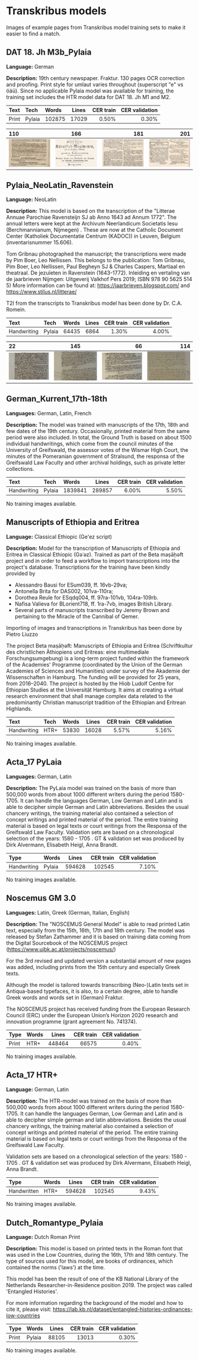 # Transkribus models
Images of example pages from Transkribus model training sets to make it easier to find a match.

## DAT 18. Jh M3b\_Pylaia
**Language:** German

**Description:** 19th century newspaper. Fraktur. 130 pages OCR correction and proofing. Print style for umlaut varies throughout (superscript "e" vs öäü). Since no applicable Pylaia model was available for training, the training set includes the HTR model data for DAT 18. Jh M1 and M2.

| Text | Tech | Words     | Lines | CER train     | CER validation     |
| :---    | :---    | :---        |    :----:   |          ---: |          ---: |
| Print | Pylaia | 102875      | 17029      | 0.50%   | 0.30%   |

| 110      | 166 | 181     | 201     |
| :---        |    :----:   |          ---: |          ---: |
| [![DAT 18 p. 110](images/dat18_110.png)](images/dat18_110.png)      | [![DAT 18 p. 166](images/dat18_166.png)](images/dat18_166.png)      | [![DAT 18 p. 181](images/dat18_181.png)](images/dat18_181.png)   | [![DAT 18 p. 201](images/dat18_201.png)](images/dat18_201.png)   |

## Pylaia\_NeoLatin\_Ravenstein
**Language:** NeoLatin

**Description:** This model is based on the transcription of the "Litterae Annuae Parochiae Ravensteijn SJ ab Anno 1643 ad Annum 1772".
The annual letters were kept at the Archivum Neerlandicum Societatis Iesu (Berchmannianum, Nijmegen) . These are now at the Catholic Document Center (Katholiek Documentatie Centrum (KADOC)) in Leuven, Belgium  (inventarisnummer 15.606).

Tom Gribnau photographed the manuscript; the transcriptions were made by Pim Boer, Leo Nellissen. 
This belongs to the publication: Tom Gribnau, Pim Boer, Leo Nellissen, Paul Begheyn SJ & Charles Caspers, Martiaal en theatraal. De jezuïeten in Ravenstein (1643-1772). Inleiding en vertaling van de jaarbrieven Nijmgen: Uitgeverij Valkhof Pers 2019; ISBN 978 90 5625 514 5)
More information can be found at: https://jaarbrieven.blogspot.com/ and https://www.stilus.nl/litterae/

T2I from the transcripts to Transkribus model has been done by Dr. C.A. Romein.

| Text | Tech | Words     | Lines | CER train     | CER validation     |
| :---    | :---    | :---         |    :----:   |          ---: |          ---: |
| Handwriting | Pylaia | 64435      | 6864      | 1.30%   | 4.00%   |

| 22      | 145 | 66     | 114     |
| :---        |    :----:   |          ---: |          ---: |
| [![Pylaia NeoLatin Ravenstein p. 22](images/pylaia_neolatin_ravenstein_22.png)](images/pylaia_neolatin_ravenstein_22.png)      | [![Pylaia NeoLatin Ravenstein p. 45](images/pylaia_neolatin_ravenstein_45.png)](images/pylaia_neolatin_ravenstein_45.png)      | [![Pylaia NeoLatin Ravenstein p. 66](images/pylaia_neolatin_ravenstein_66.png)](images/pylaia_neolatin_ravenstein_66.png)   | [![Pylaia NeoLatin Ravenstein p. 114](images/pylaia_neolatin_ravenstein_114.png)](images/pylaia_neolatin_ravenstein_114.png)   |


## German\_Kurrent_17th-18th
**Languages:** German, Latin, French

**Description:**  The model was trained with manuscripts of the 17th, 18th and few dates of the 19th century.  Occasionally, printed material from the same period were also included. In total, the Ground Truth is based on about 1500 individual handwritings, which come from the council minutes of the University of Greifswald, the assessor votes of the Wismar High Court, the minutes of the Pomeranian government of Stralsund, the responsa of the Greifswald Law Faculty and other archival holdings, such as private letter collections.

| Text | Tech | Words     | Lines | CER train     | CER validation     |
| :--- | :---     | :---        |    :----:   |          ---: |          ---: |
| Handwriting | Pylaia | 1839841      | 289857      | 6.00%   | 5.50%   |

No training images available.

## Manuscripts of Ethiopia and Eritrea
**Language:** Classical Ethiopic (Geʽez script)

**Description:**  Model for the transcription of Manuscripts of Ethiopia and Eritrea in Classical Ethiopic (Gǝʿǝz). Trained as part of the Beta maṣāḥǝft project 
and in order to feed a workflow to import transcriptions into the project's database.
Transcriptions for the training have been kindly provided by

 - Alessandro Bausi for ESum039, ff. 16vb-29va;
 - Antonella Brita for DAS002, 101va-110ra; 
 - Dorothea Reule for ESqdq004, ff. 97ra-101vb, 104ra-109rb.
 - Nafisa Valieva for BLorient718, ff. 1ra-7vb, images British Library.
- Several parts of manuscripts transcribed by Jeremy Brown and pertaining to the Miracle of the Cannibal of Qemer.

Importing of images and transcriptions in Transkribus has been done by Pietro Liuzzo

The project Beta maṣāḥǝft: Manuscripts of Ethiopia  and Eritrea (Schriftkultur des christlichen Äthiopiens  und Eritreas: eine multimediale Forschungsumgebung) is a long-term project funded within the framework of  the Academies' Programme (coordinated by the Union of the German Academies of Sciences and Humanities)  under survey of the Akademie der Wissenschaften in  Hamburg. The funding will be provided for 25 years,  from 2016–2040. The project is hosted by the Hiob  Ludolf Centre for Ethiopian Studies at the Universität  Hamburg. It aims at creating a virtual research environment that shall manage complex data related  to the predominantly Christian manuscript tradition  of the Ethiopian and Eritrean Highlands.

| Text | Tech | Words     | Lines | CER train     | CER validation     |
| :--- | :---     | :---        |    :----:   |          ---: |          ---: |
| Handwriting | HTR+ | 53830      | 16028      | 5.57%   | 5.16%   |

No training images available.

## Acta_17 PyLaia
**Languages:** German, Latin

**Description:** The PyLaia model was trained on the basis of more than 500,000 words from  about 1000 different writers during the period 1580-1705. It can handle the languages German, Low German and Latin and is able to decipher simple German and Latin abbreviations. Besides the usual chancery writings,  the training material also contained a  selection of concept writings and printed  material of the period.  The entire training material is based on  legal texts or court writings from the  Responsa of the Greifswald  Law Faculty. Validation sets are based on a chronological selection of the years: 1580 - 1705 . GT & validation set was produced by Dirk Alvermann, Elisabeth Heigl, Anna Brandt.

| Type | Words     | Lines | CER train     | CER validation     |
| :---     | :---        |    :----:   |          ---: |          ---: |
| Handwriting | Pylaia | 594628      | 102545      | 7.10%   | 5.16%   |

No training images available.

## Noscemus GM 3.0
**Languages:** Latin, Greek (German, Italian, English)

**Description:**
The "NOSCEMUS General Model" is able to read printed Latin text, especially from the 15th, 16th, 17th and 18th century. The model was released by Stefan Zathammer and it is based on training data coming from the Digital Sourcebook of the NOSCEMUS project (https://www.uibk.ac.at/projects/noscemus/)

For the 3rd revised and updated version a substantial amount of new pages was added, including prints from the 15th century and especially Greek texts.

Although the model is tailored towards transcribing (Neo-)Latin texts set in Antiqua-based typefaces, it is also, to a certain degree, able to handle Greek words and words set in (German) Fraktur.

The NOSCEMUS project has received funding from the European Research Council (ERC) under the European Union’s Horizon 2020 research and innovation programme (grant agreement No. 741374).

| Type | Words     | Lines | CER train     | CER validation     |
| :---     | :---        |    :----:   |          ---: |          ---: |
| Print | HTR+ | 448464      | 66575      | 0.40%   | 0.98%   |

No training images available.

## Acta_17 HTR+
**Language:** German, Latin

**Description:**
The HTR-model was trained on the basis of more than 500,000 words from about 1000 different writers during the period 1580-1705. It can handle the languages German, Low German and Latin and is able to decipher simple german and latin abbreviations. Besides the usual chancery writings, the training material also contained a selection of concept writings and printed  material of the period. The entire training material is based on legal texts or court writings from the  Responsa of the Greifswald  Law Faculty.

Validation sets are based on a chronological selection of the years: 1580 - 1705 . GT & validation set was produced by Dirk Alvermann, Elisabeth Heigl, Anna Brandt.

| Type | Words     | Lines | CER train     | CER validation     |
| :---     | :---        |    :----:   |          ---: |          ---: |
| Handwritten | HTR+ | 594628      | 102545      | 9.43%   | 6.30%   |

No training images available.

## Dutch\_Romantype_Pylaia
**Language:** Dutch Roman Print

**Description:**
This model is based on printed texts in the Roman font that was used in the Low Countries, during the 16th, 17th and 18th century. The type of sources used for this model, are books of ordinances, which contained the norms ('laws') at the time. 

This model has been the result of one of the KB National Library of the Netherlands Researcher-in-Residence position 2019. The project was called 'Entangled Histories'. 

For more information regarding the background of the model and how to cite it, please visit: https://lab.kb.nl/dataset/entangled-histories-ordinances-low-countries

| Type | Words     | Lines | CER train     | CER validation     |
| :---     | :---        |    :----:   |          ---: |          ---: |
| Print | Pylaia | 88105      | 13013      | 0.30%   | 1.40%   |

No training images available.
